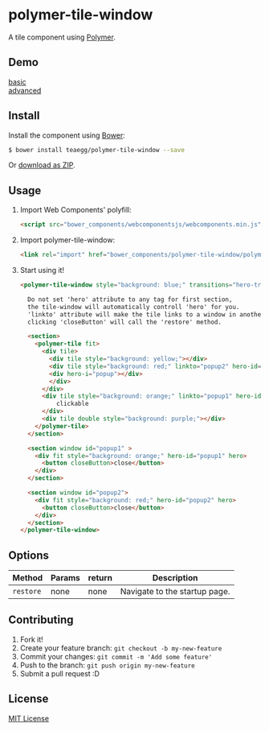 # polymer-tile-window

A tile component using [Polymer](http://www.polymer-project.org/).

## Demo

[basic](http://teaegg.github.io/polymer-tile-window)  
[advanced](https://github.com/teaegg/polymer-windows)

## Install

Install the component using [Bower](http://bower.io/):

```sh
$ bower install teaegg/polymer-tile-window --save
```

Or [download as ZIP](https://github.com/teaegg/polymer-tile-window/archive/master.zip).

## Usage

1. Import Web Components' polyfill:

    ```html
    <script src="bower_components/webcomponentsjs/webcomponents.min.js"></script>
    ```

2. Import polymer-tile-window:

    ```html
    <link rel="import" href="bower_components/polymer-tile-window/polymer-tile-window.html">
    ```

3. Start using it!

    ```html
    <polymer-tile-window style="background: blue;" transitions="hero-transition">
    
      Do not set 'hero' attribute to any tag for first section, 
      the tile-window will automatically controll 'hero' for you.
      'linkto' attribute will make the tile links to a window in another section by id.
      clicking 'closeButton' will call the 'restore' method.

      <section>
        <polymer-tile fit> 
          <div tile>
            <div tile style="background: yellow;"></div>
            <div tile style="background: red;" linkto="popup2" hero-id="popup2">
            <div hero-i="popup"></div>
            </div>
          </div>
          <div tile style="background: orange;" linkto="popup1" hero-id="popup1">
              clickable
          </div>
          <div tile double style="background: purple;"></div>
        </polymer-tile>
      </section>

      <section window id="popup1" >
        <div fit style="background: orange;" hero-id="popup1" hero>
          <button closeButton>close</button>
        </div>
      </section>

      <section window id="popup2">
        <div fit style="background: red;" hero-id="popup2" hero>
          <button closeButton>close</button>
        </div>
      </section>
    </polymer-tile-window>
    ```

## Options

Method    | Params                   | return             | Description
---       | ---                      | ---                | ---
`restore` | none                     | none               | Navigate to the startup page.

## Contributing

1. Fork it!
2. Create your feature branch: `git checkout -b my-new-feature`
3. Commit your changes: `git commit -m 'Add some feature'`
4. Push to the branch: `git push origin my-new-feature`
5. Submit a pull request :D

## License

[MIT License](https://github.com/teaegg/polymer-tile-window/blob/master/LICENSE)
